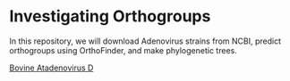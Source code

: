 # Investigating Orthogroups

In this repository, we will download Adenovirus strains from NCBI, predict orthogroups using OrthoFinder, and make phylogenetic trees.

[Bovine Atadenovirus D](https://api.ncbi.nlm.nih.gov/datasets/v2alpha/genome/accession/GCF_000845805.1/download?include_annotation_type=PROT_FASTA,SEQUENCE_REPORT)

```
```

